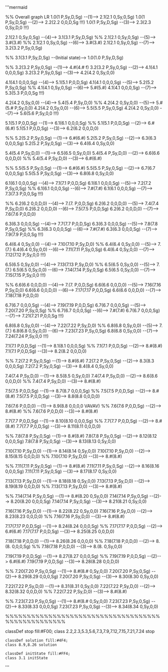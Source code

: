'''mermaid

%% Overall
graph LR
	1.0(1 P,Sy,D,Sg) --(1)--> 2.1(2.1 0,Sy,0,Sg)
  1.0(1 P,Sy,D,Sg) --(2)--> 2.2(2.2 0,0,D,Sg !!!)
  1.0(1 P,Sy,D,Sg) --(3)--> 2.3(2.3 0,Sy,D,0 !!!)
  
  2.1(2.1 0,Sy,0,Sg) --(4)--> 3.1(3.1 P,Sy,D,Sg)
  %% 2.1(2.1 0,Sy,0,Sg) --(5)--> 3.#(3.#)
  %% 2.1(2.1 0,Sy,0,Sg) --(6)--> 3.#(3.#)
  2.1(2.1 0,Sy,0,Sg) --(7)--> 3.2(3.2 P,Sy,0,Sg)
  
  %% 3.1(3.1 P,Sy,D,Sg) --(Initial state)--> 1.0(1.0 P,Sy,D,Sg)
  
  %% 3.2(3.2 P,Sy,0,Sg) --(1)--> 4.#(4.# f)
  3.2(3.2 P,Sy,0,Sg) --(2)--> 4.1(4.1 0,0,0,Sg)
  3.2(3.2 P,Sy,0,Sg) --(3)--> 4.2(4.2 0,Sy,0,0)
  
  4.1(4.1 0,0,0,Sg) --(4)--> 5.1(5.1 P,0,D,Sg)
  4.1(4.1 0,0,0,Sg) --(5)--> 5.2(5.2 P,Sy,0,Sg)
  %% 4.1(4.1 0,Sy,0,Sg) --(6)--> 5.#(5.#)
  4.1(4.1 0,0,0,Sg) --(7)--> 5.3(5.3 P,0,0,Sg !!!)
  
  4.2(4.2 0,Sy,0,0) --(4)--> 5.4(5.4 P,Sy,D,0)
  %% 4.2(4.2 0,Sy,0,0) --(5)--> 5.#(5.# P,Sy,0,0)
  4.2(4.2 0,Sy,0,0) --(6)--> 5.5(5.5 P,Sy,0,Sg)
  4.2(4.2 0,Sy,0,0) --(7)--> 5.6(5.6 P,Sy,0,0 !!!)
  
  5.1(5.1 P,0,D,Sg) --(1)--> 6.1(6.1 0,0,0,Sg)
  %% 5.1(5.1 P,0,D,Sg) --(2)--> 6.#(6.#)
  5.1(5.1 P,0,D,Sg) --(3)--> 6.2(6.2 0,0,D,0)
  
  %% 5.2(5.2 P,Sy,0,Sg) --(1)--> 6.#(6.#)
  5.2(5.2 P,Sy,0,Sg) --(2)--> 6.3(6.3 0,0,0,Sg)
  5.2(5.2 P,Sy,0,Sg) --(3)--> 6.4(6.4 0,Sy,0,0)
  
  5.4(5.4 P,Sy,D,0) --(1)--> 6.5(6.5 0,Sy,0,0)
  5.4(5.4 P,Sy,D,0) --(2)--> 6.6(6.6 0,0,D,0)
  %% 5.4(5.4 P,Sy,D,0) --(3)--> 6.#(6.#)
  
  %% 5.5(5.5 P,Sy,0,Sg) --(1)--> 6.#(6.#)
  5.5(5.5 P,Sy,0,Sg) --(2)--> 6.7(6.7 0,0,0,Sg)
  5.5(5.5 P,Sy,0,Sg) --(3)--> 6.8(6.8 0,Sy,0,0)
  
  6.1(6.1 0,0,0,Sg) --(4)--> 7.1(7.1 P,0,D,Sg)
  6.1(6.1 0,0,0,Sg) --(5)--> 7.2(7.2 P,Sy,0,Sg)
  %% 6.1(6.1 0,0,0,Sg) --(6)--> 7.#(7.#)
  6.1(6.1 0,0,0,Sg) --(7)--> 7.3(7.3 P,0,0,Sg !!!)
  
  %% 6.2(6.2 0,0,D,0) --(4)--> 7.(7. P,0,D,Sg)
  6.2(6.2 0,0,D,0) --(5)--> 7.4(7.4 P,Sy,D,0)
  6.2(6.2 0,0,D,0) --(6)--> 7.5(7.5 P,0,D,Sg)
  6.2(6.2 0,0,D,0) --(7)--> 7.6(7.6 P,0,D,0)
  
  6.3(6.3 0,0,0,Sg) --(4)--> 7.7(7.7 P,0,D,Sg)
  6.3(6.3 0,0,0,Sg) --(5)--> 7.8(7.8 P,Sy,0,Sg)
  %% 6.3(6.3 0,0,0,Sg) --(6)--> 7.#(7.#)
  6.3(6.3 0,0,0,Sg) --(7)--> 7.9(7.9 P,0,0,Sg !!!)
  
  6.4(6.4 0,Sy,0,0) --(4)--> 7.10(7.10 P,Sy,D,0)
  %% 6.4(6.4 0,Sy,0,0) --(5)--> 7.(7.)
  6.4(6.4 0,Sy,0,0) --(6)--> 7.11(7.11 P,Sy,0,Sg)
  6.4(6.4 0,Sy,0,0) --(7)--> 7.12(7.12 P,Sy,0,0 !!!)
  
  6.5(6.5 0,Sy,0,0) --(4)--> 7.13(7.13 P,Sy,D,0)
  %% 6.5(6.5 0,Sy,0,0) --(5)--> 7.(7.)
  6.5(6.5 0,Sy,0,0) --(6)--> 7.14(7.14 P,Sy,0,Sg)
  6.5(6.5 0,Sy,0,0) --(7)--> 7.15(7.15 P,Sy,0,0 !!!)
  
  %% 6.6(6.6 0,0,D,0) --(4)--> 7.(7. P,0,D,Sg)
  6.6(6.6 0,0,D,0) --(5)--> 7.16(7.16 P,Sy,D,0)
  6.6(6.6 0,0,D,0) --(6)--> 7.17(7.17 P,0,D,Sg)
  6.6(6.6 0,0,D,0) --(7)--> 7.18(7.18 P,0,D,0)
  
  6.7(6.7 0,0,0,Sg) --(4)--> 7.19(7.19 P,0,D,Sg)
  6.7(6.7 0,0,0,Sg) --(5)--> 7.20(7.20 P,Sy,0,Sg)
  %% 6.7(6.7 0,0,0,Sg) --(6)--> 7.#(7.#)
  6.7(6.7 0,0,0,Sg) --(7)--> 7.21(7.21 P,0,0,Sg !!!)
  
  6.8(6.8 0,Sy,0,0) --(4)--> 7.22(7.22 P,Sy,D,0)
  %% 6.8(6.8 0,Sy,0,0) --(5)--> 7.(7.)
  6.8(6.8 0,Sy,0,0) --(6)--> 7.23(7.23 P,Sy,0,Sg)
  6.8(6.8 0,Sy,0,0) --(7)--> 7.24(7.24 P,Sy,0,0 !!!)
  
  7.1(7.1 P,0,D,Sg) --(1)--> 8.1(8.1 0,0,0,Sg)
  %% 7.1(7.1 P,0,D,Sg) --(2)--> 8.#(8.#)
  7.1(7.1 P,0,D,Sg) --(3)--> 8.2(8.2 0,0,D,0)
  
  %% 7.2(7.2 P,Sy,0,Sg) --(1)--> 8.#(6.#)
  7.2(7.2 P,Sy,0,Sg) --(2)--> 8.3(8.3 0,0,0,Sg)
  7.2(7.2 P,Sy,0,Sg) --(3)--> 8.4(8.4 0,Sy,0,0)
  
  7.4(7.4 P,Sy,D,0) --(1)--> 8.5(8.5 0,Sy,0,0)
  7.4(7.4 P,Sy,D,0) --(2)--> 8.6(8.6 0,0,D,0)
  %% 7.4(7.4 P,Sy,D,0) --(3)--> 8.#(8.#)
  
  7.5(7.5 P,0,D,Sg) --(1)--> 8.7(8.7 0,0,0,Sg)
  %% 7.5(7.5 P,0,D,Sg) --(2)--> 8.#(8.#)
  7.5(7.5 P,0,D,Sg) --(3)--> 8.8(8.8 0,0,D,0)
  
  7.6(7.6 P,0,D,0) --(1)--> 8.9(8.8 0,0,0,0 VAVAV)
  %% 7.6(7.6 P,0,D,Sg) --(2)--> 8.#(8.#)
  %% 7.6(7.6 P,0,D,0) --(3)--> 8.#(8.#)
  
  7.7(7.7 P,0,D,Sg) --(1)--> 8.10(8.10 0,0,0,Sg)
  %% 7.7(7.7 P,0,D,Sg) --(2)--> 8.#(8.#)
  7.7(7.7 P,0,D,Sg) --(3)--> 8.11(8.11 0,0,D,0)
  
  %% 7.8(7.8 P,Sy,0,Sg) --(1)--> 8.#(8.#)
  7.8(7.8 P,Sy,0,Sg) --(2)--> 8.12(8.12 0,0,0,Sg)
  7.8(7.8 P,Sy,0,Sg) --(3)--> 8.13(8.13 0,Sy,0,0)
  
  7.10(7.10 P,Sy,D,0) --(1)--> 8.14(8.14 0,Sy,0,0)
  7.10(7.10 P,Sy,D,0) --(2)--> 8.15(8.15 0,0,D,0)
  %% 7.10(7.10 P,Sy,D,0) --(3)--> 8.#(8.#)
  
  %% 7.11(7.11 P,Sy,0,Sg) --(1)--> 8.#(8.#)
  7.11(7.11 P,Sy,0,Sg) --(2)--> 8.16(8.16 0,0,0,Sg)
  7.11(7.11 P,Sy,0,Sg) --(3)--> 8.17(8.17 0,Sy,0,0)
  
  7.13(7.13 P,Sy,D,0) --(1)--> 8.18(8.18 0,Sy,0,0)
  7.13(7.13 P,Sy,D,0) --(2)--> 8.19(8.19 0,0,D,0)
  %% 7.13(7.13 P,Sy,D,0) --(3)--> 8.#(8.#)
  
  %% 7.14(7.14 P,Sy,0,Sg) --(1)--> 8.#(8.20 0,Sy,0,0)
  7.14(7.14 P,Sy,0,Sg) --(2)--> 8.20(8.20 0,0,0,Sg)
  7.14(7.14 P,Sy,0,Sg) --(3)--> 8.21(8.21 0,Sy,0,0)
  
  7.16(7.16 P,Sy,D,0) --(1)--> 8.22(8.22 0,Sy,0,0)
  7.16(7.16 P,Sy,D,0) --(2)--> 8.23(8.23 0,0,D,0)
  %% 7.16(7.16 P,Sy,D,0) --(3)--> 8.#(8.#)
  
  7.17(7.17 P,0,D,Sg) --(1)--> 8.24(8.24 0,0,0,Sg)
  %% 7.17(7.17 P,0,D,Sg) --(2)--> 6.#(6.#)
  7.17(7.17 P,0,D,Sg) --(3)--> 8.25(8.25 0,0,D,0)
  
  7.18(7.18 P,0,D,0) --(1)--> 8.26(8.26 0,0,0,0)
  %% 7.18(7.18 P,0,D,0) --(2)--> 8.(8. 0,0,0,Sg)
  %% 7.18(7.18 P,0,D,0) --(3)--> 8.(8. 0,Sy,0,0)
  
  7.19(7.19 P,0,D,Sg) --(1)--> 8.27(8.27 0,0,0,Sg)
  %% 7.19(7.19 P,0,D,Sg) --(2)--> 6.#(6.#)
  7.19(7.19 P,0,D,Sg) --(3)--> 8.28(8.28 0,0,D,0)
  
  %% 7.20(7.20 P,Sy,0,Sg) --(1)--> 8.#(8.# 0,Sy,0,0)
  7.20(7.20 P,Sy,0,Sg) --(2)--> 8.29(8.29 0,0,0,Sg)
  7.20(7.20 P,Sy,0,Sg) --(3)--> 8.30(8.30 0,Sy,0,0)
  
  7.22(7.22 P,Sy,D,0) --(1)--> 8.31(8.31 0,Sy,0,0)
  7.22(7.22 P,Sy,D,0) --(2)--> 8.32(8.32 0,0,D,0)
  %% 7.22(7.22 P,Sy,D,0) --(3)--> 8.#(8.#)
  
  %% 7.23(7.23 P,Sy,0,Sg) --(1)--> 8.#(8.# 0,Sy,0,0)
  7.23(7.23 P,Sy,0,Sg) --(2)--> 8.33(8.33 0,0,0,Sg)
  7.23(7.23 P,Sy,0,Sg) --(3)--> 8.34(8.34 0,Sy,0,0)
  
  %%%%%%%%%%%%%%%%%%%%%%%%%%%%%%%%%%%%%%%%%%%%%%%%%%
  
  classDef stop fill:#F00;
	class 2.2,2.3,5.3,5.6,7.3,7.9,7.12,7.15,7.21,7.24 stop
	
	classDef solution fill:#4F4;
	class 8.9,8.26 solution
	
	classDef initState fill:#FF4;
	class 3.1 initState

 '''
